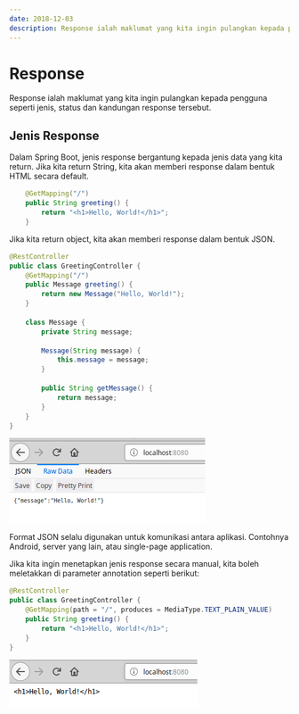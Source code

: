 ```yaml
---
date: 2018-12-03
description: Response ialah maklumat yang kita ingin pulangkan kepada pengguna seperti jenis, status dan kandungan response tersebut.
---
```


# Response

Response ialah maklumat yang kita ingin pulangkan kepada pengguna seperti jenis,
status dan kandungan response tersebut.

## Jenis Response

Dalam Spring Boot, jenis response bergantung kepada jenis data yang kita return.
Jika kita return String, kita akan memberi response dalam bentuk HTML secara
default.

```java
    @GetMapping("/")
    public String greeting() {
        return "<h1>Hello, World!</h1>";
    }
```

Jika kita return object, kita akan memberi response dalam bentuk JSON.

```java
@RestController
public class GreetingController {
    @GetMapping("/")
    public Message greeting() {
        return new Message("Hello, World!");
    }

    class Message {
        private String message;

        Message(String message) {
            this.message = message;
        }

        public String getMessage() {
            return message;
        }
    }
}
```

![Gambar format json](img/format_json.png)

Format JSON selalu digunakan untuk komunikasi antara aplikasi. Contohnya
Android, server yang lain, atau single-page application.

Jika kita ingin menetapkan jenis response secara manual, kita boleh meletakkan
di parameter annotation seperti berikut:

```java
@RestController
public class GreetingController {
    @GetMapping(path = "/", produces = MediaType.TEXT_PLAIN_VALUE)
    public String greeting() {
        return "<h1>Hello, World!</h1>";
    }
}
```

![Gambar plain text](img/plaintext.png)
